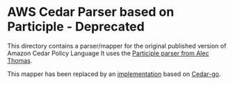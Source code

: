# AWS Cedar Parser based on Participle - Deprecated

This directory contains a parser/mapper for the original published version of Amazon Cedar Policy Language
It uses the [Participle parser from Alec Thomas](github.com/alecthomas/participle/v2).  

This mapper has been replaced by an [implementation](../cedar) based on [Cedar-go](https://github.com/cedar-policy/cedar-go).